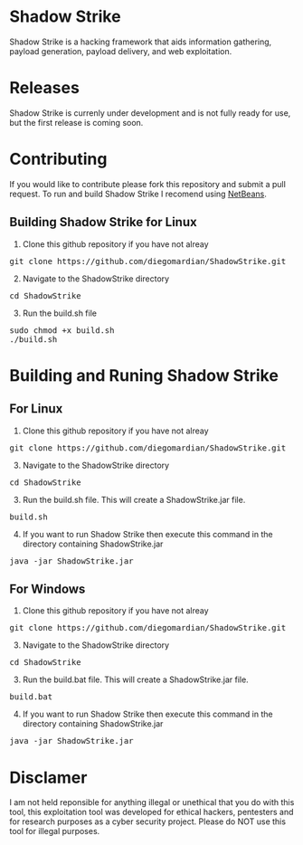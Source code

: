 # Shadow Strike
Shadow Strike is a hacking framework that aids information gathering, payload generation, payload delivery, and web exploitation.
# Releases
Shadow Strike is currenly under development and is not fully ready for use, but the first release is coming soon.
# Contributing
If you would like to contribute please fork this repository and submit a pull request. To run and build Shadow Strike I recomend using [NetBeans](https://netbeans.org).
## Building Shadow Strike for Linux
1. Clone this github repository if you have not alreay
<pre>
git clone https://github.com/diegomardian/ShadowStrike.git
</pre>
2. Navigate to the ShadowStrike directory
<pre>
cd ShadowStrike
</pre>
3. Run the build.sh file
<pre>
sudo chmod +x build.sh
./build.sh
</pre>
# Building and Runing Shadow Strike
## For Linux
1. Clone this github repository if you have not alreay
<pre>
git clone https://github.com/diegomardian/ShadowStrike.git
</pre>
3. Navigate to the ShadowStrike directory
<pre>
cd ShadowStrike
</pre>
3. Run the build.sh file. This will create a ShadowStrike.jar file.
<pre>
build.sh
</pre>
4. If you want to run Shadow Strike then execute this command in the directory containing ShadowStrike.jar
<pre>
java -jar ShadowStrike.jar
</pre>
## For Windows
1. Clone this github repository if you have not alreay
<pre>
git clone https://github.com/diegomardian/ShadowStrike.git
</pre>
3. Navigate to the ShadowStrike directory
<pre>
cd ShadowStrike
</pre>
3. Run the build.bat file. This will create a ShadowStrike.jar file.
<pre>
build.bat
</pre>
4. If you want to run Shadow Strike then execute this command in the directory containing ShadowStrike.jar
<pre>
java -jar ShadowStrike.jar
</pre>
# Disclamer
I am not held reponsible for anything illegal or unethical that you do with this tool, this exploitation tool was developed for ethical hackers, pentesters and for research purposes as a cyber security project. Please do NOT use this tool for illegal purposes.
